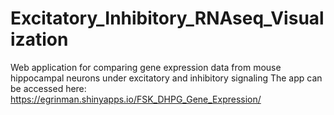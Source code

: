 # Excitatory_Inhibitory_RNAseq_Visualization
Web application for comparing gene expression data from mouse hippocampal neurons under excitatory and inhibitory signaling
The app can be accessed here: https://egrinman.shinyapps.io/FSK_DHPG_Gene_Expression/

